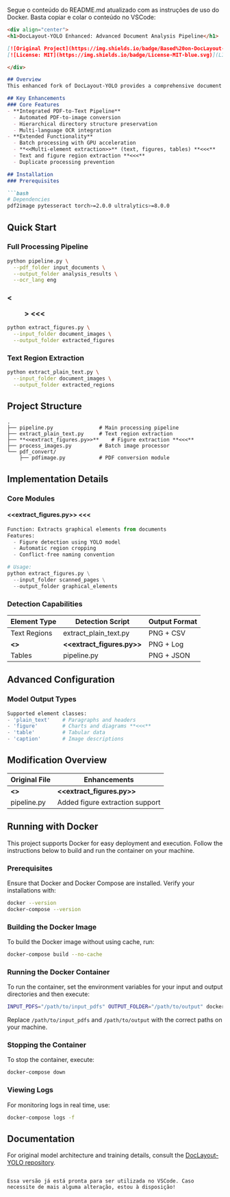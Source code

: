 Segue o conteúdo do README.md atualizado com as instruções de uso do Docker. Basta copiar e colar o conteúdo no VSCode:

```markdown
<div align="center">
<h1>DocLayout-YOLO Enhanced: Advanced Document Analysis Pipeline</h1>

[![Original Project](https://img.shields.io/badge/Based%20on-DocLayout--YOLO-brightgreen)](https://github.com/opendatalab/DocLayout-YOLO)
[![License: MIT](https://img.shields.io/badge/License-MIT-blue.svg)](LICENSE)

</div>

## Overview
This enhanced fork of DocLayout-YOLO provides a comprehensive document processing pipeline with additional functionalities for end-to-end document analysis. The implementation extends the original framework with improved batch processing capabilities, integrated OCR support, and workflow automation features while maintaining compatibility with the base model architecture.

## Key Enhancements
### Core Features
- **Integrated PDF-to-Text Pipeline**
  - Automated PDF-to-image conversion
  - Hierarchical directory structure preservation
  - Multi-language OCR integration
- **Extended Functionality**
  - Batch processing with GPU acceleration
  - **<<Multi-element extraction>>** (text, figures, tables) **<<<**
  - Text and figure region extraction **<<<**
  - Duplicate processing prevention

## Installation
### Prerequisites

```bash
# Dependencies
pdf2image pytesseract torch>=2.0.0 ultralytics>=8.0.0
```

## Quick Start
### Full Processing Pipeline
```bash
python pipeline.py \
  --pdf_folder input_documents \
  --output_folder analysis_results \
  --ocr_lang eng
```

### **<<Figure Extraction>>** **<<<**
```bash
python extract_figures.py \
  --input_folder document_images \
  --output_folder extracted_figures
```

### Text Region Extraction
```bash
python extract_plain_text.py \
  --input_folder document_images \
  --output_folder extracted_regions
```

## Project Structure
```
.
├── pipeline.py               # Main processing pipeline
├── extract_plain_text.py     # Text region extraction
├── **<<extract_figures.py>>**    # Figure extraction **<<<**
├── process_images.py         # Batch image processor
└── pdf_convert/
    ├── pdfimage.py           # PDF conversion module
```

## Implementation Details
### Core Modules
#### **<<extract_figures.py>>** **<<<**
```python
Function: Extracts graphical elements from documents
Features:
  - Figure detection using YOLO model
  - Automatic region cropping
  - Conflict-free naming convention

# Usage:
python extract_figures.py \
  --input_folder scanned_pages \
  --output_folder graphical_elements
```

### Detection Capabilities
| Element Type    | Detection Script          | Output Format |
|-----------------|---------------------------|---------------|
| Text Regions    | extract_plain_text.py     | PNG + CSV     |
| **<<Figures>>** | **<<extract_figures.py>>**| PNG + Log     | **<<<**
| Tables          | pipeline.py               | PNG + JSON    |

## Advanced Configuration
### Model Output Types
```python
Supported element classes:
- 'plain_text'    # Paragraphs and headers
- 'figure'        # Charts and diagrams **<<<**
- 'table'         # Tabular data
- 'caption'       # Image descriptions
```

## Modification Overview
| Original File       | Enhancements                      |
|---------------------|-----------------------------------|
| **<<New Module>>**  | **<<extract_figures.py>>**        | **<<<**
| pipeline.py         | Added figure extraction support   | **<<<**

## Running with Docker

This project supports Docker for easy deployment and execution. Follow the instructions below to build and run the container on your machine.

### Prerequisites
Ensure that Docker and Docker Compose are installed. Verify your installations with:

```bash
docker --version
docker-compose --version
```

### Building the Docker Image
To build the Docker image without using cache, run:

```bash
docker-compose build --no-cache
```

### Running the Docker Container
To run the container, set the environment variables for your input and output directories and then execute:

```bash
INPUT_PDFS="/path/to/input_pdfs" OUTPUT_FOLDER="/path/to/output" docker-compose up
```

Replace `/path/to/input_pdfs` and `/path/to/output` with the correct paths on your machine.

### Stopping the Container
To stop the container, execute:

```bash
docker-compose down
```

### Viewing Logs
For monitoring logs in real time, use:

```bash
docker-compose logs -f
```

## Documentation
For original model architecture and training details, consult the [DocLayout-YOLO repository](https://github.com/opendatalab/DocLayout-YOLO).
```

Essa versão já está pronta para ser utilizada no VSCode. Caso necessite de mais alguma alteração, estou à disposição!